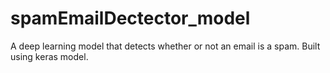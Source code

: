 # spamEmailDectector_model
A deep learning model that detects whether or not an email is a spam. Built using keras model.
